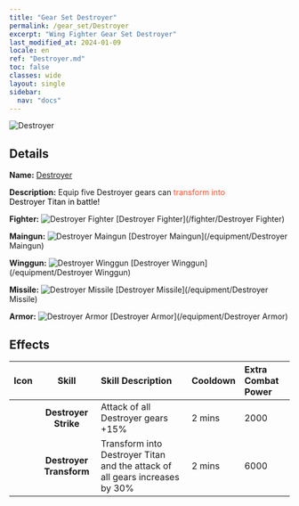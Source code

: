 ```yaml
---
title: "Gear Set Destroyer"
permalink: /gear_set/Destroyer
excerpt: "Wing Fighter Gear Set Destroyer"
last_modified_at: 2024-01-09
locale: en
ref: "Destroyer.md"
toc: false
classes: wide
layout: single
sidebar:
  nav: "docs"
---
```



![Destroyer](/images/suit_icon_3.png)

## Details

 **Name:** [Destroyer](/gear_set/Destroyer) 

 **Description:** Equip five Destroyer gears can <span style="color: #FF502E">transform into</span><br/><span style="color: #000000;"> Destroyer Titan in battle!</span> 

 **Fighter:** ![Destroyer Fighter](/images/ship/fj_img103_p.png) [Destroyer Fighter](/fighter/Destroyer Fighter) 

 **Maingun:** ![Destroyer Maingun](/images/equipment/zhupao8_p.png) [Destroyer Maingun](/equipment/Destroyer Maingun) 

 **Winggun:** ![Destroyer Winggun](/images/equipment/fupao8_p.png) [Destroyer Winggun](/equipment/Destroyer Winggun) 

 **Missile:** ![Destroyer Missile](/images/equipment/daodan7_p.png) [Destroyer Missile](/equipment/Destroyer Missile) 

 **Armor:** ![Destroyer Armor](/images/equipment/zhuangjia8_p.png) [Destroyer Armor](/equipment/Destroyer Armor) 



## Effects

  |  Icon  |      Skill   | Skill Description | Cooldown | Extra Combat Power |
  |:-------|:------------:|:------------------|:---------|:-------------------|
  |  | **Destroyer Strike** | Attack of all Destroyer gears +15% | 2 mins | 2000 |
  |  | **Destroyer Transform** | Transform into Destroyer Titan and the attack of all gears increases by 30% | 2 mins | 6000 |


